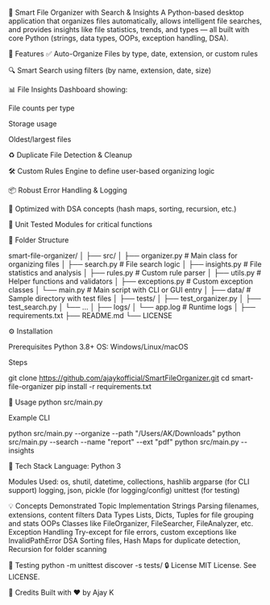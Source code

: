 📁 Smart File Organizer with Search & Insights
A Python-based desktop application that organizes files automatically, allows intelligent file searches, and provides insights like file statistics, trends, and types — all built with core Python (strings, data types, OOPs, exception handling, DSA).

🚀 Features
✅ Auto-Organize Files by type, date, extension, or custom rules

🔍 Smart Search using filters (by name, extension, date, size)

📊 File Insights Dashboard showing:

File counts per type

Storage usage

Oldest/largest files

♻️ Duplicate File Detection & Cleanup

🛠️ Custom Rules Engine to define user-based organizing logic

📦 Robust Error Handling & Logging

🧠 Optimized with DSA concepts (hash maps, sorting, recursion, etc.)

🧪 Unit Tested Modules for critical functions

📂 Folder Structure

smart-file-organizer/
│
├── src/
│   ├── organizer.py             # Main class for organizing files
│   ├── search.py                # File search logic
│   ├── insights.py              # File statistics and analysis
│   ├── rules.py                 # Custom rule parser
│   ├── utils.py                 # Helper functions and validators
│   ├── exceptions.py            # Custom exception classes
│   └── main.py                  # Main script with CLI or GUI entry
│
├── data/                        # Sample directory with test files
│
├── tests/
│   ├── test_organizer.py
│   ├── test_search.py
│   └── ...
│
├── logs/
│   └── app.log                  # Runtime logs
│
├── requirements.txt
├── README.md
└── LICENSE

⚙️ Installation

Prerequisites
Python 3.8+
OS: Windows/Linux/macOS

Steps

git clone https://github.com/ajaykofficial/SmartFileOrganizer.git
cd smart-file-organizer
pip install -r requirements.txt

🧪 Usage
python src/main.py

Example CLI

python src/main.py --organize --path "/Users/AK/Downloads"
python src/main.py --search --name "report" --ext "pdf"
python src/main.py --insights

🧰 Tech Stack
Language: Python 3

Modules Used:
os, shutil, datetime, collections, hashlib
argparse (for CLI support)
logging, json, pickle (for logging/config)
unittest (for testing)

💡 Concepts Demonstrated
Topic	Implementation
Strings	Parsing filenames, extensions, content filters
Data Types	Lists, Dicts, Tuples for file grouping and stats
OOPs	Classes like FileOrganizer, FileSearcher, FileAnalyzer, etc.
Exception Handling	Try-except for file errors, custom exceptions like InvalidPathError
DSA	Sorting files, Hash Maps for duplicate detection, Recursion for folder scanning

🧪 Testing
python -m unittest discover -s tests/
🔒 License
MIT License. See LICENSE.

🧠 Credits
Built with ❤️ by Ajay K
